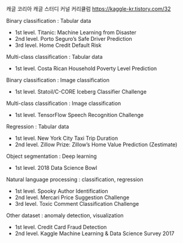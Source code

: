 캐글 코리아 캐글 스터디 커널 커리큘럼
https://kaggle-kr.tistory.com/32

Binary classification : Tabular data
- 1st level. Titanic: Machine Learning from Disaster
- 2nd level. Porto Seguro’s Safe Driver Prediction
- 3rd level. Home Credit Default Risk

Multi-class classification : Tabular data
- 1st level. Costa Rican Household Poverty Level Prediction

Binary classification : Image classification
- 1st level. Statoil/C-CORE Iceberg Classifier Challenge

Multi-class classification : Image classification
- 1st level. TensorFlow Speech Recognition Challenge

Regression : Tabular data
- 1st level. New York City Taxi Trip Duration
- 2nd level. Zillow Prize: Zillow’s Home Value Prediction (Zestimate)

Object segmentation : Deep learning
- 1st level. 2018 Data Science Bowl

Natural language processing : classification, regression
- 1st level. Spooky Author Identification
- 2nd level. Mercari Price Suggestion Challenge
- 3rd level. Toxic Comment Classification Challenge

Other dataset : anomaly detection, visualization
- 1st level. Credit Card Fraud Detection
- 2nd level. Kaggle Machine Learning & Data Science Survey 2017
